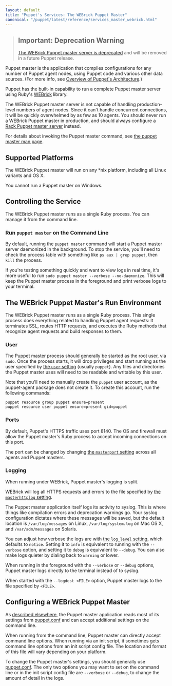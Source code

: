 ```yaml
---
layout: default
title: "Puppet's Services: The WEBrick Puppet Master"
canonical: "/puppet/latest/reference/services_master_webrick.html"
---
```


[webrick]: http://ruby-doc.org/stdlib/libdoc/webrick/rdoc/WEBrick.html
[rack_master]: ./services_master_rack.html
[deprecate]: http://links.puppetlabs.com/deprecate-rack-webrick-servers

> ## Important: Deprecation Warning
>
> [The WEBrick Puppet master server is deprecated][deprecate] and will be removed in a future Puppet release.

Puppet master is the application that compiles configurations for any number of Puppet agent nodes, using Puppet code and various other data sources. (For more info, see [Overview of Puppet's Architecture](./architecture.html).)

Puppet has the built-in capability to run a complete Puppet master server using Ruby's [WEBrick][] library.

The WEBrick Puppet master server is not capable of handling production-level numbers of agent nodes. Since it can't handle concurrent connections, it will be quickly overwhelmed by as few as 10 agents. You should never run a WEBrick Puppet master in production, and should always configure a [Rack Puppet master server][rack_master] instead.

For details about invoking the Puppet master command, see [the puppet master man page](/references/4.1.latest/man/master.html).

## Supported Platforms

The WEBrick Puppet master will run on any \*nix platform, including all Linux variants and OS X.

You cannot run a Puppet master on Windows.

## Controlling the Service

The WEBrick Puppet master runs as a single Ruby process. You can manage it from the command line.

### Run `puppet master` on the Command Line

By default, running the `puppet master` command will start a Puppet master server daemonized in the background. To stop the service, you'll need to check the process table with something like `ps aux | grep puppet`, then `kill` the process.

If you're testing something quickly and want to view logs in real time, it's more useful to run `sudo puppet master --verbose --no-daemonize`. This will keep the Puppet master process in the foreground and print verbose logs to your terminal.

## The WEBrick Puppet Master's Run Environment

The WEBrick Puppet master runs as a single Ruby process. This single process does everything related to handling Puppet agent requests: It terminates SSL, routes HTTP requests, and executes the Ruby methods that recognize agent requests and build responses to them.

### User

The Puppet master process should generally be started as the root user, via `sudo`. Once the process starts, it will drop privileges and start running as the user specified by [the `user` setting][user] (usually `puppet`). Any files and directories the Puppet master uses will need to be readable and writable by this user.

Note that you'll need to manually create the `puppet` user account, as the puppet-agent package does not create it. To create this account, run the following commands:

~~~
puppet resource group puppet ensure=present
puppet resource user puppet ensure=present gid=puppet
~~~

[user]: /references/4.1.latest/configuration.html#user

### Ports

By default, Puppet's HTTPS traffic uses port 8140. The OS and firewall must allow the Puppet master's Ruby process to accept incoming connections on this port.

The port can be changed by changing [the `masterport` setting](/references/4.1.latest/configuration.html#masterport) across all agents and Puppet masters.

### Logging

When running under WEBrick, Puppet master's logging is split.

WEBrick will log all HTTPS requests and errors to the file specified by [the `masterhttplog` setting](/references/4.1.latest/configuration.html#masterhttplog).

The Puppet master application itself logs its activity to syslog. This is where things like compilation errors and deprecation warnings go. Your syslog configuration dictates where these messages will be saved, but the default location is `/var/log/messages` on Linux, `/var/log/system.log` on Mac OS X, and `/var/adm/messages` on Solaris.

You can adjust how verbose the logs are with [the `log_level` setting](/references/4.1.latest/configuration.html#loglevel), which defaults to `notice`. Setting it to `info` is equivalent to running with the `--verbose` option, and setting it to `debug` is equivalent to `--debug`. You can also make logs quieter by dialing back to `warning` or lower.

When running in the foreground with the `--verbose` or `--debug` options, Puppet master logs directly to the terminal instead of to syslog.

When started with the `--logdest <FILE>` option, Puppet master logs to the file specified by `<FILE>`.

## Configuring a WEBrick Puppet Master

As [described elsewhere,][about_settings] the Puppet master application reads most of its settings from [puppet.conf][] and can accept additional settings on the command line.

When running from the command line, Puppet master can directly accept command line options. When running via an init script, it sometimes gets command line options from an init script config file. The location and format of this file will vary depending on your platform.

To change the Puppet master's settings, you should generally use [puppet.conf][]. The only two options you may want to set on the command line or in the init script config file are `--verbose` or `--debug`, to change the amount of detail in the logs.

[about_settings]: ./config_about_settings.html
[puppet.conf]: ./config_file_main.html
